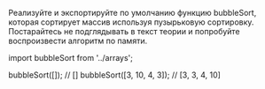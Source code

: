 Реализуйте и экспортируйте по умолчанию функцию bubbleSort, 
которая сортирует массив используя пузырьковую сортировку. 
Постарайтесь не подглядывать в текст теории и попробуйте воспроизвести алгоритм по памяти.

import bubbleSort from '../arrays';

bubbleSort([]); // []
bubbleSort([3, 10, 4, 3]); // [3, 3, 4, 10]